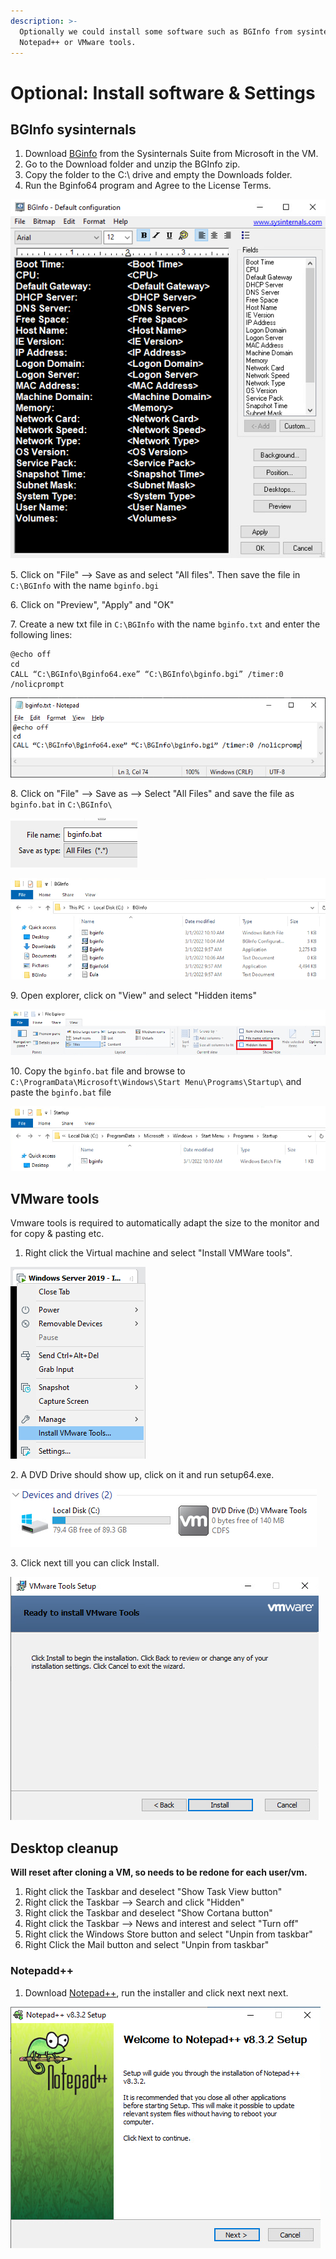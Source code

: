 ```yaml
---
description: >-
  Optionally we could install some software such as BGInfo from sysinternals,
  Notepad++ or VMware tools.
---
```


# Optional: Install software & Settings

## BGInfo sysinternals

1. Download [BGinfo](https://docs.microsoft.com/en-us/sysinternals/downloads/bginfo) from the Sysinternals Suite from Microsoft in the VM.
2. Go to the Download folder and unzip the BGInfo zip.
3. Copy the folder to the C:\ drive and empty the Downloads folder.
4. Run the Bginfo64 program and Agree to the License Terms.

![](<../../.gitbook/assets/image (48).png>)

5\. Click on "File" --> Save as and select "All files". Then save the file in `C:\BGInfo` with the name `bginfo.bgi`

6\. Click on "Preview", "Apply" and "OK"

7\. Create a new txt file in `C:\BGInfo` with the name `bginfo.txt` and enter the following lines:

```batch
@echo off 
cd 
CALL “C:\BGInfo\Bginfo64.exe” “C:\BGInfo\bginfo.bgi” /timer:0 /nolicprompt
```

![](<../../.gitbook/assets/image (66).png>)

8\. Click on "File" --> Save as --> Select "All Files" and save the file as `bginfo.bat` in `C:\BGInfo\`

![](<../../.gitbook/assets/image (46).png>)

![](<../../.gitbook/assets/image (50).png>)

9\. Open explorer, click on "View" and select "Hidden items"

![](<../../.gitbook/assets/image (30).png>)

10\. Copy the `bginfo.bat` file and browse to `C:\ProgramData\Microsoft\Windows\Start Menu\Programs\Startup\` and paste the `bginfo.bat` file

![](<../../.gitbook/assets/image (29).png>)



## VMware tools

Vmware tools is required to automatically adapt the size to the monitor and for copy & pasting etc.

1. Right click the Virtual machine and select "Install VMWare tools".

![](<../../.gitbook/assets/afbeelding (87).png>)

2\. A DVD Drive should show up, click on it and run setup64.exe.

![](<../../.gitbook/assets/afbeelding (91).png>)

3\. Click next till you can click Install.

![](<../../.gitbook/assets/afbeelding (70).png>)

## Desktop cleanup

**Will reset after cloning a VM, so needs to be redone for each user/vm.**

1. Right click the Taskbar and deselect "Show Task View button"
2. Right click the Taskbar --> Search and click "Hidden"
3. Right click the Taskbar and deselect "Show Cortana button"
4. Right click the Taskbar --> News and interest and select "Turn off"
5. Right click the Windows Store button and select "Unpin from taskbar"
6. Right Click the Mail button and select "Unpin from taskbar"

### Notepadd++

1. Download [Notepad++](https://download.sysinternals.com/files/BGInfo.zip), run the installer and click next next next.

![](<../../.gitbook/assets/image (64).png>)


